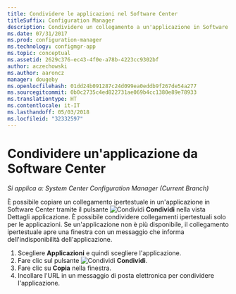 ```yaml
---
title: Condividere le applicazioni nel Software Center
titleSuffix: Configuration Manager
description: Condividere un collegamento a un'applicazione in Software Center in System Center Configuration Manager.
ms.date: 07/31/2017
ms.prod: configuration-manager
ms.technology: configmgr-app
ms.topic: conceptual
ms.assetid: 2629c376-ec43-4f0e-a78b-4223cc9302bf
author: aczechowski
ms.author: aaroncz
manager: dougeby
ms.openlocfilehash: 01dd24b091287c24d099ea0eddb9f267de54a277
ms.sourcegitcommit: 0b0c2735c4ed822731ae069b4cc1380e89e78933
ms.translationtype: HT
ms.contentlocale: it-IT
ms.lasthandoff: 05/03/2018
ms.locfileid: "32332597"
---
```

# <a name="share-an-application-from-software-center"></a>Condividere un'applicazione da Software Center

*Si applica a: System Center Configuration Manager (Current Branch)*<!-- 1706 -->

È possibile copiare un collegamento ipertestuale in un'applicazione in Software Center tramite il pulsante ![Condividi](media/share15.png) **Condividi** nella vista Dettagli applicazione. È possibile condividere collegamenti ipertestuali solo per le applicazioni. Se un'applicazione non è più disponibile, il collegamento ipertestuale apre una finestra con un messaggio che informa dell'indisponibilità dell'applicazione.

1. Scegliere **Applicazioni** e quindi scegliere l'applicazione.
2. Fare clic sul pulsante ![Condividi](media/share15.png) **Condividi**.
3. Fare clic su **Copia** nella finestra.
4. Incollare l'URL in un messaggio di posta elettronica per condividere l'applicazione.